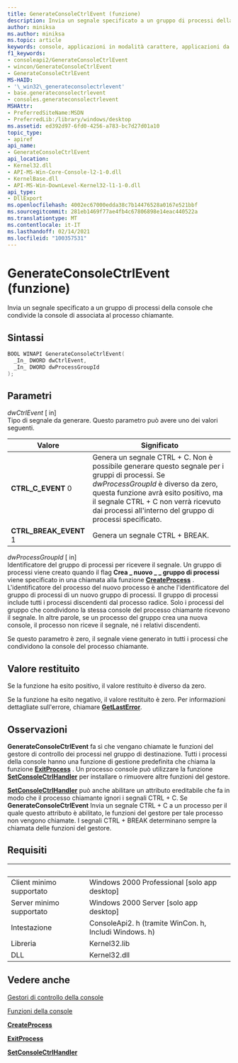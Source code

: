 ```yaml
---
title: GenerateConsoleCtrlEvent (funzione)
description: Invia un segnale specificato a un gruppo di processi della console che condivide la console di associata al processo chiamante.
author: miniksa
ms.author: miniksa
ms.topic: article
keywords: console, applicazioni in modalità carattere, applicazioni da riga di comando, applicazioni di terminale, api della console
f1_keywords:
- consoleapi2/GenerateConsoleCtrlEvent
- wincon/GenerateConsoleCtrlEvent
- GenerateConsoleCtrlEvent
MS-HAID:
- '\_win32\_generateconsolectrlevent'
- base.generateconsolectrlevent
- consoles.generateconsolectrlevent
MSHAttr:
- PreferredSiteName:MSDN
- PreferredLib:/library/windows/desktop
ms.assetid: ed392d97-6fd0-4256-a783-bc7d27d01a10
topic_type:
- apiref
api_name:
- GenerateConsoleCtrlEvent
api_location:
- Kernel32.dll
- API-MS-Win-Core-Console-l2-1-0.dll
- KernelBase.dll
- API-MS-Win-DownLevel-Kernel32-l1-1-0.dll
api_type:
- DllExport
ms.openlocfilehash: 4002ec67000edda38c7b14476528a0167e521bbf
ms.sourcegitcommit: 281eb1469f77ae4fb4c67806898e14eac440522a
ms.translationtype: MT
ms.contentlocale: it-IT
ms.lasthandoff: 02/14/2021
ms.locfileid: "100357531"
---
```

# <a name="generateconsolectrlevent-function"></a>GenerateConsoleCtrlEvent (funzione)

Invia un segnale specificato a un gruppo di processi della console che condivide la console di associata al processo chiamante.

## <a name="syntax"></a>Sintassi

```C
BOOL WINAPI GenerateConsoleCtrlEvent(
  _In_ DWORD dwCtrlEvent,
  _In_ DWORD dwProcessGroupId
);
```

## <a name="parameters"></a>Parametri

*dwCtrlEvent* \[ in\]  
Tipo di segnale da generare. Questo parametro può avere uno dei valori seguenti.

| Valore | Significato |
|-|-|
| **CTRL_C_EVENT** 0 | Genera un segnale CTRL + C. Non è possibile generare questo segnale per i gruppi di processi. Se *dwProcessGroupId* è diverso da zero, questa funzione avrà esito positivo, ma il segnale CTRL + C non verrà ricevuto dai processi all'interno del gruppo di processi specificato. |
| **CTRL_BREAK_EVENT** 1 | Genera un segnale CTRL + BREAK. |

*dwProcessGroupId* \[ in\]  
Identificatore del gruppo di processi per ricevere il segnale. Un gruppo di processi viene creato quando il flag **Crea \_ nuovo \_ \_ gruppo di processi** viene specificato in una chiamata alla funzione [**CreateProcess**](/windows/win32/api/processthreadsapi/nf-processthreadsapi-createprocessa) . L'identificatore del processo del nuovo processo è anche l'identificatore del gruppo di processi di un nuovo gruppo di processi. Il gruppo di processi include tutti i processi discendenti dal processo radice. Solo i processi del gruppo che condividono la stessa console del processo chiamante ricevono il segnale. In altre parole, se un processo del gruppo crea una nuova console, il processo non riceve il segnale, né i relativi discendenti.

Se questo parametro è zero, il segnale viene generato in tutti i processi che condividono la console del processo chiamante.

## <a name="return-value"></a>Valore restituito

Se la funzione ha esito positivo, il valore restituito è diverso da zero.

Se la funzione ha esito negativo, il valore restituito è zero. Per informazioni dettagliate sull'errore, chiamare [**GetLastError**](/windows/win32/api/errhandlingapi/nf-errhandlingapi-getlasterror).

## <a name="remarks"></a>Osservazioni

**GenerateConsoleCtrlEvent** fa sì che vengano chiamate le funzioni del gestore di controllo dei processi nel gruppo di destinazione. Tutti i processi della console hanno una funzione di gestione predefinita che chiama la funzione [**ExitProcess**](/windows/win32/api/processthreadsapi/nf-processthreadsapi-exitprocess) . Un processo console può utilizzare la funzione [**SetConsoleCtrlHandler**](setconsolectrlhandler.md) per installare o rimuovere altre funzioni del gestore.

[**SetConsoleCtrlHandler**](setconsolectrlhandler.md) può anche abilitare un attributo ereditabile che fa in modo che il processo chiamante ignori i segnali CTRL + C. Se **GenerateConsoleCtrlEvent** Invia un segnale CTRL + C a un processo per il quale questo attributo è abilitato, le funzioni del gestore per tale processo non vengono chiamate. I segnali CTRL + BREAK determinano sempre la chiamata delle funzioni del gestore.

## <a name="requirements"></a>Requisiti

| &nbsp; | &nbsp; |
|-|-|
| Client minimo supportato | Windows 2000 Professional \[solo app desktop\] |
| Server minimo supportato | Windows 2000 Server \[solo app desktop\] |
| Intestazione | ConsoleApi2. h (tramite WinCon. h, Includi Windows. h) |
| Libreria | Kernel32.lib |
| DLL | Kernel32.dll |

## <a name="see-also"></a>Vedere anche

[Gestori di controllo della console](console-control-handlers.md)

[Funzioni della console](console-functions.md)

[**CreateProcess**](/windows/win32/api/processthreadsapi/nf-processthreadsapi-createprocessa)

[**ExitProcess**](/windows/win32/api/processthreadsapi/nf-processthreadsapi-exitprocess)

[**SetConsoleCtrlHandler**](setconsolectrlhandler.md)